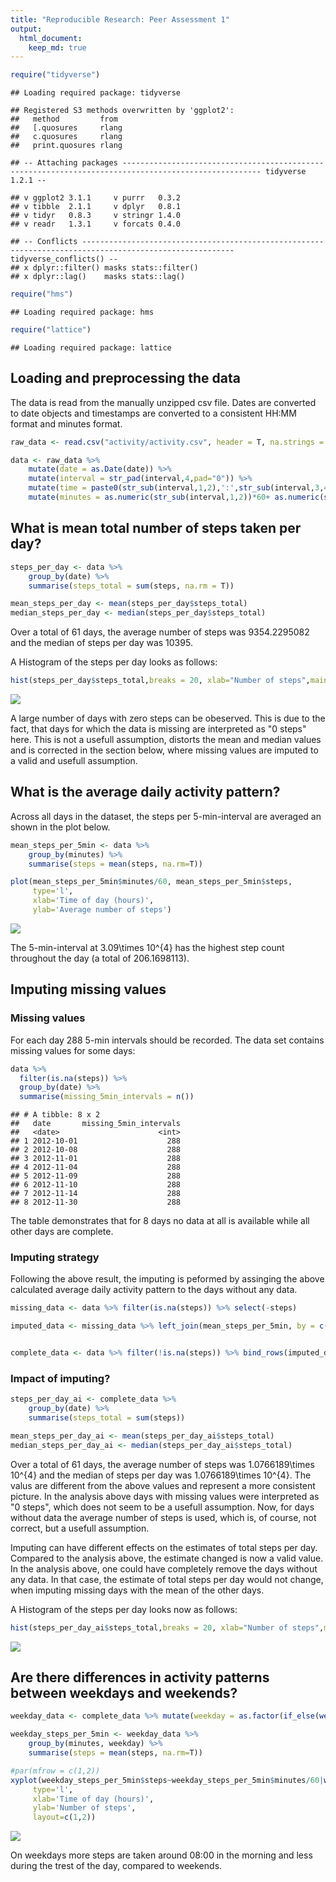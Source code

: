 ```yaml
---
title: "Reproducible Research: Peer Assessment 1"
output: 
  html_document:
    keep_md: true
---
```



```r
require("tidyverse")
```

```
## Loading required package: tidyverse
```

```
## Registered S3 methods overwritten by 'ggplot2':
##   method         from 
##   [.quosures     rlang
##   c.quosures     rlang
##   print.quosures rlang
```

```
## -- Attaching packages ----------------------------------------------------------------------------------------------------- tidyverse 1.2.1 --
```

```
## v ggplot2 3.1.1     v purrr   0.3.2
## v tibble  2.1.1     v dplyr   0.8.1
## v tidyr   0.8.3     v stringr 1.4.0
## v readr   1.3.1     v forcats 0.4.0
```

```
## -- Conflicts -------------------------------------------------------------------------------------------------------- tidyverse_conflicts() --
## x dplyr::filter() masks stats::filter()
## x dplyr::lag()    masks stats::lag()
```

```r
require("hms")
```

```
## Loading required package: hms
```

```r
require("lattice")
```

```
## Loading required package: lattice
```


## Loading and preprocessing the data

The data is read from the manually unzipped csv file. Dates are converted to date objects and timestamps are converted to a consistent HH:MM format and minutes format.

```r
raw_data <- read.csv("activity/activity.csv", header = T, na.strings = "NA")

data <- raw_data %>% 
    mutate(date = as.Date(date)) %>% 
    mutate(interval = str_pad(interval,4,pad="0")) %>% 
    mutate(time = paste0(str_sub(interval,1,2),':',str_sub(interval,3,4))) %>% 
    mutate(minutes = as.numeric(str_sub(interval,1,2))*60+ as.numeric(str_sub(interval,3,4)))
```



## What is mean total number of steps taken per day?


```r
steps_per_day <- data %>% 
    group_by(date) %>% 
    summarise(steps_total = sum(steps, na.rm = T))

mean_steps_per_day <- mean(steps_per_day$steps_total)
median_steps_per_day <- median(steps_per_day$steps_total)
```

Over a total of 61 days, the average number of steps was 9354.2295082 and the median of steps per day was 10395. 

A Histogram of the steps per day looks as follows:


```r
hist(steps_per_day$steps_total,breaks = 20, xlab="Number of steps",main = "Steps per day")
```

![](data_analysis_files/figure-html/steps_per_day_-_histogram-1.png)<!-- -->

A large number of days with zero steps can be obeserved. This is due to the fact, that days for which the data is missing are interpreted as "0 steps" here. This is not a usefull assumption, distorts the mean and median values and is corrected in the section below, where missing values are imputed to a valid and usefull assumption.

## What is the average daily activity pattern?

Across all  days in the dataset, the steps per 5-min-interval
are averaged an shown in the plot below.


```r
mean_steps_per_5min <- data %>% 
    group_by(minutes) %>% 
    summarise(steps = mean(steps, na.rm=T)) 

plot(mean_steps_per_5min$minutes/60, mean_steps_per_5min$steps,
     type='l',
     xlab='Time of day (hours)',
     ylab='Average number of steps')
```

![](data_analysis_files/figure-html/daily_activity_pattern-1.png)<!-- -->

The 5-min-interval at 3.09\times 10^{4} has the highest step count throughout the day (a total of 206.1698113). 


## Imputing missing values

### Missing values

For each day 288 5-min intervals should be recorded. The data set
contains missing values for  some days:


```r
data %>% 
  filter(is.na(steps)) %>%
  group_by(date) %>% 
  summarise(missing_5min_intervals = n())
```

```
## # A tibble: 8 x 2
##   date       missing_5min_intervals
##   <date>                      <int>
## 1 2012-10-01                    288
## 2 2012-10-08                    288
## 3 2012-11-01                    288
## 4 2012-11-04                    288
## 5 2012-11-09                    288
## 6 2012-11-10                    288
## 7 2012-11-14                    288
## 8 2012-11-30                    288
```
The table demonstrates that for 8 days no data at all is available while all other days are complete.

### Imputing strategy

Following the above result, the imputing is peformed by assinging the above calculated average daily activity pattern to the days without any data.


```r
missing_data <- data %>% filter(is.na(steps)) %>% select(-steps)

imputed_data <- missing_data %>% left_join(mean_steps_per_5min, by = c("minutes" = "minutes"))


complete_data <- data %>% filter(!is.na(steps)) %>% bind_rows(imputed_data)
```

### Impact of imputing?


```r
steps_per_day_ai <- complete_data %>% 
    group_by(date) %>% 
    summarise(steps_total = sum(steps))

mean_steps_per_day_ai <- mean(steps_per_day_ai$steps_total)
median_steps_per_day_ai <- median(steps_per_day_ai$steps_total)
```

Over a total of 61 days, the average number of steps was 1.0766189\times 10^{4} and the median of steps per day was 1.0766189\times 10^{4}. The valus are different from the above values and represent a more consistent picture. In the analysis above days with missing values were interpreted as "0 steps", which does not seem to be a usefull assumption. Now, for days without data the average number of steps is used, which is, of course, not correct, but a usefull assumption.

Imputing can have different effects on the estimates of total steps per day. Compared to the analysis above, the estimate changed is now a valid value. In the analysis above, one could have completely remove the days without any data. In that case, the estimate of total steps per day would not change, when imputing missing days with the mean of the other days.

A Histogram of the steps per day looks now as follows:


```r
hist(steps_per_day_ai$steps_total,breaks = 20, xlab="Number of steps",main = "Steps per day")
```

![](data_analysis_files/figure-html/steps_per_day_after_imputing_-_histogram-1.png)<!-- -->



## Are there differences in activity patterns between weekdays and weekends?



```r
weekday_data <- complete_data %>% mutate(weekday = as.factor(if_else(weekdays(date) %in% c("Samstag","Sonntag"),"weekend","weekday")))
```


```r
weekday_steps_per_5min <- weekday_data %>% 
    group_by(minutes, weekday) %>% 
    summarise(steps = mean(steps, na.rm=T)) 

#par(mfrow = c(1,2))
xyplot(weekday_steps_per_5min$steps~weekday_steps_per_5min$minutes/60|weekday_steps_per_5min$weekday,
     type='l',
     xlab='Time of day (hours)',
     ylab='Number of steps',
     layout=c(1,2))
```

![](data_analysis_files/figure-html/weekday_plot-1.png)<!-- -->

On weekdays more steps are taken around 08:00 in the morning and less during the trest of the day, compared to weekends.
